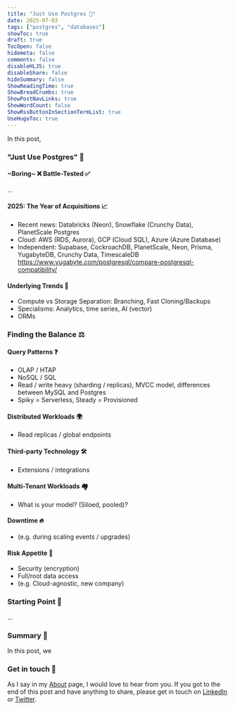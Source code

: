 ```yaml
---
title: "Just Use Postgres 🐘"
date: 2025-07-03
tags: ["postgres", "databases"]
showToc: true
draft: true
TocOpen: false
hidemeta: false
comments: false
disableHLJS: true
disableShare: false
hideSummary: false
ShowReadingTime: true
ShowBreadCrumbs: true
ShowPostNavLinks: true
ShowWordCount: false
ShowRssButtonInSectionTermList: true
UseHugoToc: true
---
```


In this post, 

### "Just Use Postgres" 💬

#### ~Boring~ ❌ Battle-Tested ✅
...

#### 2025: The Year of Acquisitions 📈
- Recent news: Databricks (Neon), Snowflake (Crunchy Data), PlanetScale Postgres
- Cloud: AWS (RDS, Aurora), GCP (Cloud SQL), Azure (Azure Database)
- Independent: Supabase, CockroachDB, PlanetScale, Neon, Prisma, YugabyteDB, Crunchy Data, TimescaleDB
  https://www.yugabyte.com/postgresql/compare-postgresql-compatibility/

#### Underlying Trends 🔨
- Compute vs Storage Separation: Branching, Fast Cloning/Backups
- Specialisms: Analytics, time series, AI (vector)
- ORMs

### Finding the Balance ⚖️

#### Query Patterns ❓
- OLAP / HTAP
- NoSQL / SQL
- Read / write heavy (sharding / replicas), MVCC model, differences between MySQL and Postgres 
- Spiky = Serverless, Steady = Provisioned

#### Distributed Workloads 🌍
- Read replicas / global endpoints

#### Third-party Technology 🛠
- Extensions / integrations

#### Multi-Tenant Workloads 🏘
- What is your model? (Siloed, pooled)?

#### Downtime 🔥
- (e.g. during scaling events / upgrades)

#### Risk Appetite 🎲
- Security (encryption)
- Full/root data access
- (e.g. Cloud-agnostic, new company) 

### Starting Point 📍
...

### Summary 🧵
In this post, we 

### Get in touch 📧
As I say in my [About](../../about/) page, I would love to hear from you. If you got to the end of this post and have anything to share, please get in touch on [LinkedIn](https://www.linkedin.com/in/c-j-davies/) or [Twitter](https://x.com/c_davies21).
